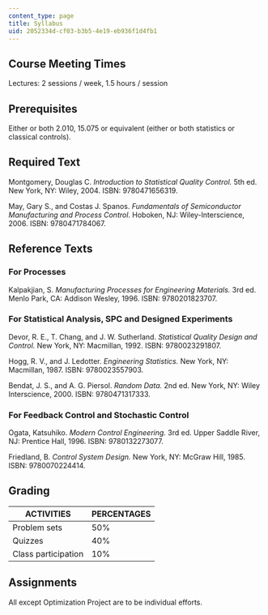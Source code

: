 ```yaml
---
content_type: page
title: Syllabus
uid: 2052334d-cf03-b3b5-4e19-eb936f1d4fb1
---
```


Course Meeting Times
--------------------

Lectures: 2 sessions / week, 1.5 hours / session

Prerequisites
-------------

Either or both 2.010, 15.075 or equivalent (either or both statistics or classical controls).

Required Text
-------------

Montgomery, Douglas C. _Introduction to Statistical Quality Control._ 5th ed. New York, NY: Wiley, 2004. ISBN: 9780471656319.

May, Gary S., and Costas J. Spanos. _Fundamentals of Semiconductor Manufacturing and Process Control_. Hoboken, NJ: Wiley-Interscience, 2006. ISBN: 9780471784067.

Reference Texts
---------------

### For Processes

Kalpakjian, S. _Manufacturing Processes for Engineering Materials._ 3rd ed. Menlo Park, CA: Addison Wesley, 1996. ISBN: 9780201823707.

### For Statistical Analysis, SPC and Designed Experiments

Devor, R. E., T. Chang, and J. W. Sutherland. _Statistical Quality Design and Control._ New York, NY: Macmillan, 1992. ISBN: 9780023291807.

Hogg, R. V., and J. Ledotter. _Engineering Statistics._ New York, NY: Macmillan, 1987. ISBN: 9780023557903.

Bendat, J. S., and A. G. Piersol. _Random Data._ 2nd ed. New York, NY: Wiley Interscience, 2000. ISBN: 9780471317333.

### For Feedback Control and Stochastic Control

Ogata, Katsuhiko. _Modern Control Engineering._ 3rd ed. Upper Saddle River, NJ: Prentice Hall, 1996. ISBN: 9780132273077.

Friedland, B. _Control System Design._ New York, NY: McGraw Hill, 1985. ISBN: 9780070224414.

Grading
-------

| ACTIVITIES | PERCENTAGES |
| --- | --- |
| Problem sets | 50% |
| Quizzes | 40% |
| Class participation | 10% 

Assignments
-----------

All except Optimization Project are to be individual efforts.